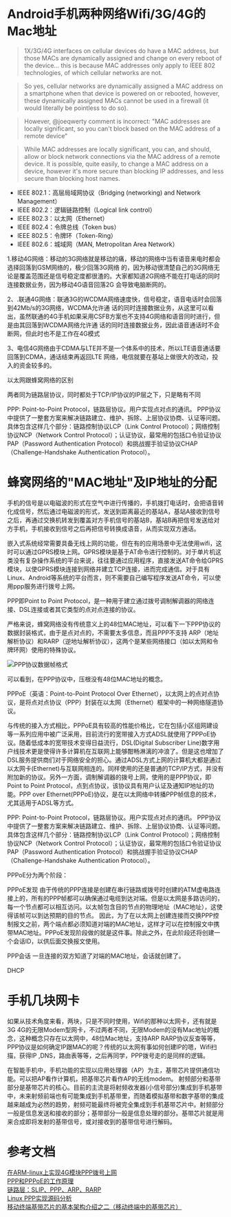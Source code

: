# Android手机两种网络Wifi/3G/4G的Mac地址

>1X/3G/4G interfaces on cellular devices do have a MAC address, but those MACs are dynamically assigned and change on every reboot of the device... this is because MAC addresses only apply to IEEE 802 technologies, of which cellular networks are not.

>So yes, cellular networks are dynamically assigned a MAC address on a smartphone when that device is powered on or rebooted, however, these dynamically assigned MACs cannot be used in a firewall (it would literally be pointless to do so).

>However, @joeqwerty comment is incorrect: "MAC addresses are locally significant, so you can't block based on the MAC address of a remote device"

>While MAC addresses are locally significant, you can, and should, allow or block network connections via the MAC address of a remote device. It is possible, quite easily, to change a MAC address on a device, however it's more secure than blocking IP addresses, and less secure than blocking host names.

* IEEE 802.1：高层局域网协议（Bridging (networking) and Network Management）
* IEEE 802.2：逻辑链路控制（Logical link control）
* IEEE 802.3：以太网（Ethernet）
* IEEE 802.4：令牌总线（Token bus）
* IEEE 802.5：令牌环（Token-Ring）
* IEEE 802.6：城域网（MAN, Metropolitan Area Network）

1.移动4G网络：移动的3G网络就是移动的痛，移动的网络中当有语音来电时都会选择回落到GSM网络的，极少回落3G网络 的，因为移动很清楚自己的3G网络无论是覆盖范围还是信号稳定度都很渣的。大家都知道2G网络不能在打电话的同时连接数据业务，因为移动4G语音回落2G 会导致电脑断网的。

2、.联通4G网络：联通3G的WCDMA网络速度快，信号稳定，语音电话时会回落到42Mb/s的3G网络，WCDMA允许通 话的同时连接数据业务，从这里可以看出，虽然联通的4G手机如果采用CSFB方案也不支持4G网络和语音同时进行，但是由其回落到WCDMA网络允许通 话的同时连接数据业务，因此语音通话时不会断网，但此时也不是工作在4G模式

3、电信4G网络由于CDMA与LTE并不是一个体系中的技术，所以LTE语音通话要回落到CDMA，通话结束再返回LTE 网络，电信就要在基站上做很大的改动，投入的资金较多的。

以太网跟蜂窝网络的区别

两者同为链路层协议，同时都处于TCP/IP协议的IP层之下，只是略有不同

PPP: Point-to-Point Protocol，链路层协议。用户实现点对点的通讯。
PPP协议中提供了一整套方案来解决链路建立、维护、拆除、上层协议协商、认证等问题。具体包含这样几个部分：链路控制协议LCP（Link Control Protocol）；网络控制协议NCP（Network Control Protocol）；认证协议，最常用的包括口令验证协议PAP（Password Authentication Protocol）和挑战握手验证协议CHAP（Challenge-Handshake Authentication Protocol）。

# 蜂窝网络的"MAC地址"及IP地址的分配

手机的信号是以电磁波的形式在空气中进行传播的，手机拨打电话时，会把语音转化成信号，然后通过电磁波的形式，发送到距离最近的基站A，基站A接收到信号之后，再通过交换机转发到覆盖对方手机信号的基站B，基站B再把信号发送给对方手机，手机接收到信号之后再把信号转换成语音，从而实现双方通话。

嵌入式系统经常需要具备无线上网的功能，但在有的应用场景中无法使用wifi，这时可以通过GPRS模块上网。GPRS模块是基于AT命令进行控制的。对于单片机这类没有复杂操作系统的平台来说，往往要通过应用程序，直接发送AT命令给GPRS模块，以使GPRS模块连接到网络并建立TCP连接，进而完成通信。对于具有Linux、Android等系统的平台而言，则不需要自己编写程序发送AT命令，可以使用ppp服务进行拨号上网。


PPP即Point to Point Protocol，是一种用于建立通过拨号调制解调器的网络连接、DSL连接或者其它类型的点对点连接的协议。

严格来说，蜂窝网络没有传统意义上的48位MAC地址，可以看下一下PPP协议的数据封装格式，由于是点对点的，不需要太多信息，而且PPP不支持 ARP（地址解析协议）和RARP（逆地址解析协议），这两个是某些网络接口（如以太网和令牌环网）使用的特殊协议。

![PPP协议数据帧格式](https://upload-images.jianshu.io/upload_images/1460468-6f0f749ee0019e99.png?imageMogr2/auto-orient/strip%7CimageView2/2/w/1240)

可以看到，在PPP协议中，压根没有48位MAC地址的概念。


PPPoE（英语：Point-to-Point Protocol Over Ethernet），以太网上的点对点协议，是将点对点协议（PPP）封装在以太网（Ethernet）框架中的一种网络隧道协议。

与传统的接入方式相比，PPPoE具有较高的性能价格比，它在包括小区组网建设等一系列应用中被广泛采用，目前流行的宽带接入方式ADSL就使用了PPPoE协议。随着低成本的宽带技术变得日益流行，DSL(Digital Subscriber Line)数字用户线技术更是使得许多计算机在互联网上能够酣畅淋漓的冲浪了。但是这也增加了DSL服务提供商们对于网络安全的担心。通过ADSL方式上网的计算机大都是通过以太网卡(Ethernet)与互联网相连的。同样使用的还是普通的TCP/IP方式，并没有附加新的协议。另外一方面，调制解调器的拨号上网，使用的是PPP协议，即Point to Point Protocol，点到点协议，该协议具有用户认证及通知IP地址的功能。PPP over Ethernet(PPPoE)协议，是在以太网络中转播PPP帧信息的技术，尤其适用于ADSL等方式。

PPP: Point-to-Point Protocol，链路层协议。用户实现点对点的通讯。
PPP协议中提供了一整套方案来解决链路建立、维护、拆除、上层协议协商、认证等问题。具体包含这样几个部分：链路控制协议LCP（Link Control Protocol）；网络控制协议NCP（Network Control Protocol）；认证协议，最常用的包括口令验证协议PAP（Password Authentication Protocol）和挑战握手验证协议CHAP（Challenge-Handshake Authentication Protocol）。

PPPoE分为两个阶段：

PPPoE发现
由于传统的PPP连接是创建在串行链路或拨号时创建的ATM虚电路连接上的，所有的PPP帧都可以确保通过电缆到达对端。但是以太网是多路访问的，每一个节点都可以相互访问。以太帧包含目的节点的物理地址（MAC地址），这使得该帧可以到达预期的目的节点。 因此，为了在以太网上创建连接而交换PPP控制报文之前，两个端点都必须知道对端的MAC地址，这样才可以在控制报文中携带MAC地址。PPPoE发现阶段做的就是这件事。除此之外，在此阶段还将创建一个会话ID，以供后面交换报文使用。

PPP会话
一旦连接的双方知道了对端的MAC地址，会话就创建了。



DHCP
　　
# 手机几块网卡

如果从技术角度来看，两块，只是不同时使用，Wifi的那种以太网卡，还有就是3G 4G的无限Modem型网卡，不过两者不同，无限Modem的没有Mac地址的概念，这种概念只存在以太网中，48位Mac地址，支持ARP RARP协议反查等等，PPP协议是如何确定IP跟MAC的呢？传统的以太网有事如何创建IP的嗯，Wifi扫描，获得IP ,DNS，路由表等等，之后再同学，PPP拨号走的是同样的逻辑。



在智能手机中，手机功能的实现以应用处理器（AP）为主，基带芯片提供通信功能。可以把AP看作计算机，把基带芯片看作AP的无线modem。  射频部分和基带部分是基带芯片的核心。目前的主流是将射频收发器(小信号部分)集成到手机基带中，未来射频前端也有可能集成到手机基带里，而随着模拟基带和数字基带的集成越来越成为必然的趋势，射频可能最终将被完全集成到手机基带芯片中。射频部分一般是信息发送和接收的部分；基带部分一般是信息处理的部分。基带芯片就是用来合成即将发射的基带信号，或对接收到的基带信号进行解码。
       
# 参考文档

[ 在ARM-linux上实现4G模块PPP拨号上网](https://blog.csdn.net/zqixiao_09/article/details/52540887)    
[PPP和PPPoE的工作原理](https://blog.csdn.net/easebone/article/details/7370369)      
[链路层：SLIP、PPP、ARP、RARP](https://blog.csdn.net/mr_avin/article/details/54784059)       
[Linux PPP实现源码分析](https://blog.csdn.net/osnetdev/article/details/8958058)      
[移动终端基带芯片的基本架构介绍之二（移动终端中的基带芯片）](https://blog.csdn.net/lxl584685501/article/details/46771429)